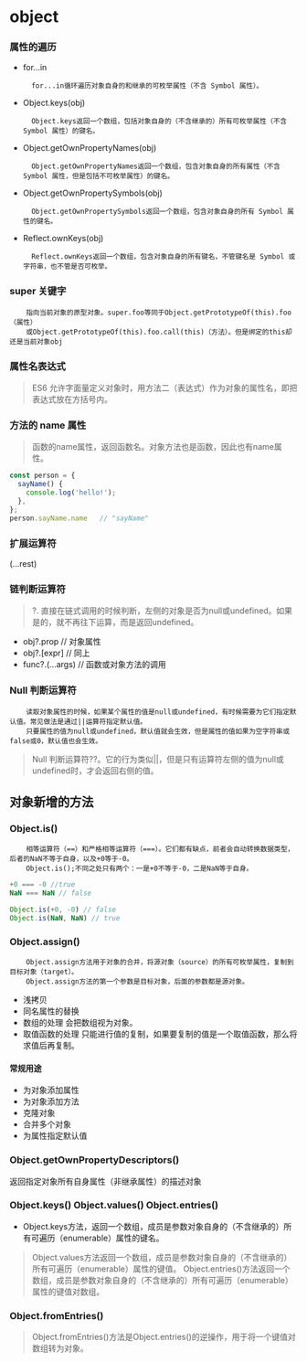 object 
===
### 属性的遍历
* for...in

        for...in循环遍历对象自身的和继承的可枚举属性（不含 Symbol 属性）。
        
* Object.keys(obj)

        Object.keys返回一个数组，包括对象自身的（不含继承的）所有可枚举属性（不含 Symbol 属性）的键名。
        
* Object.getOwnPropertyNames(obj)

        Object.getOwnPropertyNames返回一个数组，包含对象自身的所有属性（不含 Symbol 属性，但是包括不可枚举属性）的键名。
        
* Object.getOwnPropertySymbols(obj)

        Object.getOwnPropertySymbols返回一个数组，包含对象自身的所有 Symbol 属性的键名。
        
* Reflect.ownKeys(obj)

        Reflect.ownKeys返回一个数组，包含对象自身的所有键名，不管键名是 Symbol 或字符串，也不管是否可枚举。
### super 关键字
        指向当前对象的原型对象。super.foo等同于Object.getPrototypeOf(this).foo（属性）
        或Object.getPrototypeOf(this).foo.call(this)（方法）。但是绑定的this却还是当前对象obj
### 属性名表达式
> ES6 允许字面量定义对象时，用方法二（表达式）作为对象的属性名，即把表达式放在方括号内。
### 方法的 name 属性
> 函数的name属性，返回函数名。对象方法也是函数，因此也有name属性。
```javascript
const person = {
  sayName() {
    console.log('hello!');
  },
};
person.sayName.name   // "sayName"
```
### 扩展运算符
(...rest)
### 链判断运算符
> ?.  直接在链式调用的时候判断，左侧的对象是否为null或undefined。如果是的，就不再往下运算，而是返回undefined。
* obj?.prop // 对象属性
* obj?.[expr] // 同上
* func?.(...args) // 函数或对象方法的调用
### Null 判断运算符
        读取对象属性的时候，如果某个属性的值是null或undefined，有时候需要为它们指定默认值。常见做法是通过||运算符指定默认值。
        只要属性的值为null或undefined，默认值就会生效，但是属性的值如果为空字符串或false或0，默认值也会生效。
> Null 判断运算符??。它的行为类似||，但是只有运算符左侧的值为null或undefined时，才会返回右侧的值。

## 对象新增的方法
### Object.is()
        相等运算符（==）和严格相等运算符（===）。它们都有缺点，前者会自动转换数据类型，后者的NaN不等于自身，以及+0等于-0。
        Object.is();不同之处只有两个：一是+0不等于-0，二是NaN等于自身。
```javascript
+0 === -0 //true
NaN === NaN // false

Object.is(+0, -0) // false
Object.is(NaN, NaN) // true
```
### Object.assign()
        Object.assign方法用于对象的合并，将源对象（source）的所有可枚举属性，复制到目标对象（target）。
        Object.assign方法的第一个参数是目标对象，后面的参数都是源对象。
* 浅拷贝
* 同名属性的替换
* 数组的处理 会把数组视为对象。
* 取值函数的处理 只能进行值的复制，如果要复制的值是一个取值函数，那么将求值后再复制。
#### 常规用途
* 为对象添加属性
* 为对象添加方法
* 克隆对象
* 合并多个对象
* 为属性指定默认值
### Object.getOwnPropertyDescriptors()
返回指定对象所有自身属性（非继承属性）的描述对象
### Object.keys() Object.values() Object.entries()
* Object.keys方法，返回一个数组，成员是参数对象自身的（不含继承的）所有可遍历（enumerable）属性的键名。
> Object.values方法返回一个数组，成员是参数对象自身的（不含继承的）所有可遍历（enumerable）属性的键值。
> Object.entries()方法返回一个数组，成员是参数对象自身的（不含继承的）所有可遍历（enumerable）属性的键值对数组。
 ### Object.fromEntries() 
 > Object.fromEntries()方法是Object.entries()的逆操作，用于将一个键值对数组转为对象。
